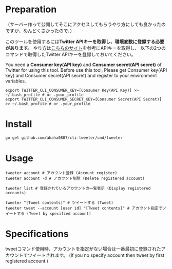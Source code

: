 # Preparation
（サーバー作って公開してそこにアクセスしてもらうやり方にしても良かったのですが、めんどくさかったので、）

このツールを使用するには**Twitter APIキーを取得し、環境変数に登録する必要があります。**
やり方は[こちらのサイト](http://phiary.me/twitter-api-key-get-how-to/)を参考にAPIキーを取得し、
以下の2つのコマンドで取得したTwitter APIキーを登録しておいてください。

You need a **Consumer key(API key)** and **Consumer secret(API secret)** of Twitter for using this tool.
Before use this tool, Please get Consumer key(API key) and Consumer secret(API secret) and register to your environment variables. 

```
export TWITTER_CLI_CONSUMER_KEY=[Consumer Key(API Key)] >> ~/.bash_profile # or .your_profile
export TWITTER_CLI_CONSUMER_SECRET_KEY=[Consumer Secret(API Secret)] >> ~/.bash_profile # or .your_profile
```

# Install

```bash
go get github.com/ahaha0807/cli-tweeter/cmd/tweeter
```

# Usage

```
tweeter account # アカウント登録 (Account register)
tweeter account -d # アカウント削除 (Delete registered account)

tweeter list # 登録されているアカウントの一覧表示 (Display registered accounts)

tweeter "[Tweet contents]" # ツイートする (Tweet)
tweeter tweet --account [user id] "[Tweet contents]" # アカウント指定でツイートする (Tweet by specified account)
```

# Specifications

tweetコマンド使用時、アカウントを指定がない場合は一番最初に登録されたアカウントでツイートされます。
(If you no specify account then tweet by first registered account.)
